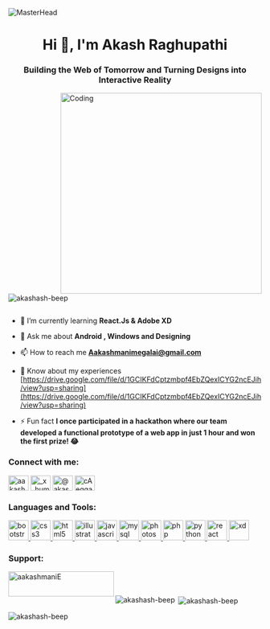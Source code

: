![MasterHead](https://www.digitaladlectio.com/wp-content/uploads/2020/04/New-PNC-Animated-Banners.gif)
<h1 align="center">Hi 👋, I'm Akash Raghupathi</h1>
<h3 align="center">Building the Web of Tomorrow and Turning Designs into Interactive Reality</h3>
<img align = "right" alt="Coding" width="400" src="https://external-content.duckduckgo.com/iu/?u=https%3A%2F%2Finstitute.careerguide.com%2Fwp-content%2Fuploads%2F2020%2F10%2Fe426702edf874b181aced1e2fa5c6cde.gif&f=1&nofb=1&ipt=9d3ec2df9f05857adda516d991678ad681b5012e981775365c394a40d324bad6&ipo=images"

<p align="left"> <img src="https://komarev.com/ghpvc/?username=akashash-beep&label=Profile%20views&color=0e75b6&style=flat" alt="akashash-beep" /> </p>

<p align="left"> <a href="https://twitter.com/" target="blank"><img src="https://img.shields.io/twitter/follow/?logo=twitter&style=for-the-badge" alt="" /></a> </p>

- 🌱 I’m currently learning **React.Js & Adobe XD**

- 💬 Ask me about **Android , Windows and Designing**

- 📫 How to reach me **Aakashmanimegalai@gmail.com**

- 📄 Know about my experiences [https://drive.google.com/file/d/1GCIKFdCptzmbpf4EbZQexICYG2ncEJih/view?usp=sharing](https://drive.google.com/file/d/1GCIKFdCptzmbpf4EbZQexICYG2ncEJih/view?usp=sharing)

- ⚡ Fun fact **I once participated in a hackathon where our team developed a functional prototype of a web app in just 1 hour and won the first prize! 😂**

<h3 align="left">Connect with me:</h3>
<p align="left">
<a href="https://linkedin.com/in/aakash-raghupathi" target="blank"><img align="center" src="https://raw.githubusercontent.com/rahuldkjain/github-profile-readme-generator/master/src/images/icons/Social/linked-in-alt.svg" alt="aakash-raghupathi" height="30" width="40" /></a>
<a href="https://instagram.com/_x_humanoid_x_" target="blank"><img align="center" src="https://raw.githubusercontent.com/rahuldkjain/github-profile-readme-generator/master/src/images/icons/Social/instagram.svg" alt="_x_humanoid_x_" height="30" width="40" /></a>
<a href="https://www.hackerrank.com/@akash_raghupathi" target="blank"><img align="center" src="https://raw.githubusercontent.com/rahuldkjain/github-profile-readme-generator/master/src/images/icons/Social/hackerrank.svg" alt="@akash_raghupathi" height="30" width="40" /></a>
<a href="https://discord.gg/cAeggaNThN" target="blank"><img align="center" src="https://raw.githubusercontent.com/rahuldkjain/github-profile-readme-generator/master/src/images/icons/Social/discord.svg" alt="cAeggaNThN" height="30" width="40" /></a>
</p>

<h3 align="left">Languages and Tools:</h3>
<p align="left"> <a href="https://getbootstrap.com" target="_blank" rel="noreferrer"> <img src="https://brandlogos.net/wp-content/uploads/2021/09/bootstrap-logo-512x512.png" alt="bootstrap" width="40" height="40"/> </a> <a href="https://www.w3schools.com/css/" target="_blank" rel="noreferrer"> <img src="https://brandlogos.net/wp-content/uploads/2014/11/CSS3-logo-vector-400x400.png" alt="css3" width="40" height="40"/> </a> <a href="https://www.w3.org/html/" target="_blank" rel="noreferrer"> <img src="https://brandlogos.net/wp-content/uploads/2012/04/html5-logo-vector-01.png" alt="html5" width="40" height="40"/> </a> <a href="https://www.adobe.com/in/products/illustrator.html" target="_blank" rel="noreferrer"> <img src="https://www.vectorlogo.zone/logos/adobe_illustrator/adobe_illustrator-icon.svg" alt="illustrator" width="40" height="40"/> </a> <a href="https://developer.mozilla.org/en-US/docs/Web/JavaScript" target="_blank" rel="noreferrer"> <img src="https://brandlogos.net/wp-content/uploads/2015/07/javascript-logo-vector-download-400x400.jpg" alt="javascript" width="40" height="40"/> </a> <a href="https://www.mysql.com/" target="_blank" rel="noreferrer"> <img src="https://brandlogos.net/wp-content/uploads/2012/03/mysql-vector1.jpg" alt="mysql" width="40" height="40"/> </a> <a href="https://www.photoshop.com/en" target="_blank" rel="noreferrer"> <img src="https://brandlogos.net/wp-content/uploads/2022/04/adobe_photoshop-logo-brandlogos.net_-512x512.png" alt="photoshop" width="40" height="40"/> </a> <a href="https://www.php.net" target="_blank" rel="noreferrer"> <img src="https://brandlogos.net/wp-content/uploads/2012/04/php-logo-vector-01.png" alt="php" width="40" height="40"/> </a> <a href="https://www.python.org" target="_blank" rel="noreferrer"> <img src="https://brandlogos.net/wp-content/uploads/2020/12/python-logo-512x512.png" alt="python" width="40" height="40"/> </a> <a href="https://reactjs.org/" target="_blank" rel="noreferrer"> <img src="https://brandlogos.net/wp-content/uploads/2020/09/react-logo-512x512.png" alt="react" width="40" height="40"/> </a> <a href="https://www.adobe.com/products/xd.html" target="_blank" rel="noreferrer"> <img src="https://cdn.worldvectorlogo.com/logos/adobe-xd.svg" alt="xd" width="40" height="40"/> </a> </p>

<h3 align="left">Support:</h3>
<p><a href="https://www.buymeacoffee.com/aakashmaniE"> <img align="left" src="https://cdn.buymeacoffee.com/buttons/v2/default-yellow.png" height="50" width="210" alt="aakashmaniE" /></a></p><br><br>

<p><img align="left" src="https://github-readme-stats.vercel.app/api/top-langs?username=akashash-beep&show_icons=true&locale=en&layout=compact" alt="akashash-beep" /></p>

<p>&nbsp;<img align="center" src="https://github-readme-stats.vercel.app/api?username=akashash-beep&show_icons=true&locale=en" alt="akashash-beep" /></p>

<p><img align="center" src="https://github-readme-streak-stats.herokuapp.com/?user=akashash-beep&" alt="akashash-beep" /></p>

